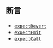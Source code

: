 ## 断言

- [`expectRevert`](./expect-revert.md)
- [`expectEmit`](./expect-emit.md)
- [`expectCall`](./expect-call.md)